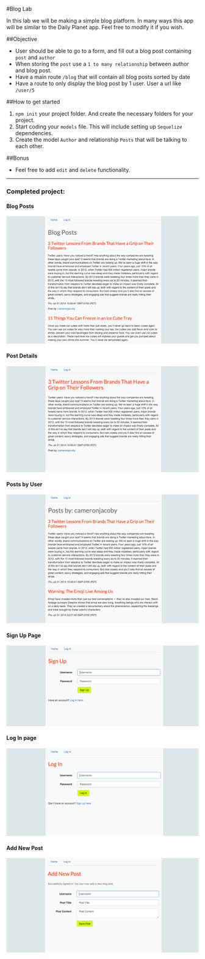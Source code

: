 #Blog Lab

In this lab we will be making a simple blog platform. In many ways this app will be similar to the Daily Planet app. Feel free to modify it if you wish.

##Objective
* User should be able to go to a form, and fill out a blog post containing `post` and `author`
* When storing the `post` use a `1 to many relationship` between author and blog post.
* Have a main route `/blog` that will contain all blog posts sorted by date
* Have a route to only display the blog post by 1 user. User a url like `/user/5`

##How to get started
1. `npm init` your project folder. And create the necessary folders for your project.
2. Start coding your `models` file. This will include setting up `Sequelize` dependencies.
3. Create the model `Author` and relationship `Posts` that will be talking to each other.

##Bonus
* Feel free to add `edit` and `delete` functionality.

--------------------

### Completed project:

#### Blog Posts

![ScreenShot](/public/images/screenshot_blog.png)

#### Post Details

![ScreenShot](/public/images/screenshot_post.png)

#### Posts by User

![ScreenShot](/public/images/screenshot_posts_by_user.png)

#### Sign Up Page

![ScreenShot](/public/images/screenshot_signup.png)

#### Log In page

![ScreenShot](/public/images/screenshot_login.png)

#### Add New Post

![ScreenShot](/public/images/screenshot_new.png)